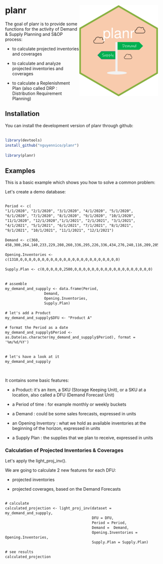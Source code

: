 # planr <img src="man/figures/logo.png" align="right" height="300" />

The goal of planr is to provide some functions for the activity of Demand & Supply Planning and S&OP process:

-   to calculate projected inventories and coverages

-   to calculate and analyze projected inventories and coverages

-   to calculate a Replenishment Plan (also called DRP : Distribution Requirement Planning)

## Installation

You can install the development version of planr through github:

``` r

library(devtools)
install_github("nguyennico/planr")

library(planr)

```

## Examples

This is a basic example which shows you how to solve a common problem:

Let's create a demo database:

```{r}

Period <- c(
"1/1/2020", "2/1/2020", "3/1/2020", "4/1/2020", "5/1/2020", "6/1/2020", "7/1/2020", "8/1/2020", "9/1/2020", "10/1/2020", "11/1/2020", "12/1/2020","1/1/2021", "2/1/2021", "3/1/2021", "4/1/2021", "5/1/2021", "6/1/2021", "7/1/2021", "8/1/2021", "9/1/2021", "10/1/2021", "11/1/2021", "12/1/2021")

Demand <- c(360, 458,300,264,140,233,229,208,260,336,295,226,336,434,276,240,116,209,205,183,235,312,270,201)

Opening.Inventories <- c(1310,0,0,0,0,0,0,0,0,0,0,0,0,0,0,0,0,0,0,0,0,0,0,0)

Supply.Plan <- c(0,0,0,0,0,2500,0,0,0,0,0,0,0,0,0,0,0,0,0,0,0,0,0,0)


# assemble
my_demand_and_suppply <- data.frame(Period,
                  Demand,
                  Opening.Inventories,
                  Supply.Plan)

# let's add a Product
my_demand_and_suppply$DFU <- "Product A"

# format the Period as a date
my_demand_and_suppply$Period <- as.Date(as.character(my_demand_and_suppply$Period), format = '%m/%d/%Y')


# let's have a look at it
my_demand_and_suppply



```

It contains some basic features:

-   a Product: it's an item, a SKU (Storage Keeping Unit), or a SKU at a location, also called a DFU (Demand Forecast Unit)

-   a Period of time : for example monthly or weekly buckets

-   a Demand : could be some sales forecasts, expressed in units

-   an Opening Inventory : what we hold as available inventories at the beginning of the horizon, expressed in units

-   a Supply Plan : the supplies that we plan to receive, expressed in units






### Calculation of Projected Inventories & Coverages


Let's apply the light_proj_inv(). 

We are going to calculate 2 new features for each DFU:

-   projected inventories

-   projected coverages, based on the Demand Forecasts





```{r}

# calculate
calculated_projection <- light_proj_inv(dataset = my_demand_and_suppply, 
                                        DFU = DFU, 
                                        Period = Period, 
                                        Demand =  Demand, 
                                        Opening.Inventories = Opening.Inventories, 
                                        Supply.Plan = Supply.Plan)

# see results
calculated_projection


```
